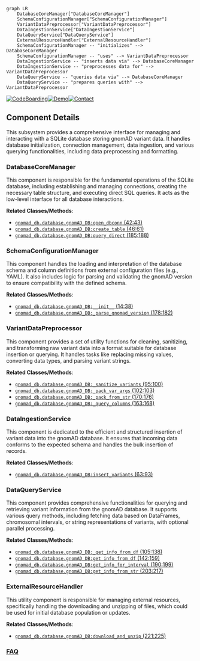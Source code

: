 ```mermaid
graph LR
    DatabaseCoreManager["DatabaseCoreManager"]
    SchemaConfigurationManager["SchemaConfigurationManager"]
    VariantDataPreprocessor["VariantDataPreprocessor"]
    DataIngestionService["DataIngestionService"]
    DataQueryService["DataQueryService"]
    ExternalResourceHandler["ExternalResourceHandler"]
    SchemaConfigurationManager -- "initializes" --> DatabaseCoreManager
    SchemaConfigurationManager -- "uses" --> VariantDataPreprocessor
    DataIngestionService -- "inserts data via" --> DatabaseCoreManager
    DataIngestionService -- "preprocesses data for" --> VariantDataPreprocessor
    DataQueryService -- "queries data via" --> DatabaseCoreManager
    DataQueryService -- "prepares queries with" --> VariantDataPreprocessor
```
[![CodeBoarding](https://img.shields.io/badge/Generated%20by-CodeBoarding-9cf?style=flat-square)](https://github.com/CodeBoarding/CodeBoarding)[![Demo](https://img.shields.io/badge/Try%20our-Demo-blue?style=flat-square)](https://www.codeboarding.org/demo)[![Contact](https://img.shields.io/badge/Contact%20us%20-%20contact@codeboarding.org-lightgrey?style=flat-square)](mailto:contact@codeboarding.org)

## Component Details

This subsystem provides a comprehensive interface for managing and interacting with a SQLite database storing gnomAD variant data. It handles database initialization, connection management, data ingestion, and various querying functionalities, including data preprocessing and formatting.

### DatabaseCoreManager
This component is responsible for the fundamental operations of the SQLite database, including establishing and managing connections, creating the necessary table structure, and executing direct SQL queries. It acts as the low-level interface for all database interactions.


**Related Classes/Methods**:

- <a href="https://github.com/KalinNonchev/gnomAD_DB/blob/master/gnomad_db/database.py#L42-L43" target="_blank" rel="noopener noreferrer">`gnomad_db.database.gnomAD_DB:open_dbconn` (42:43)</a>
- <a href="https://github.com/KalinNonchev/gnomAD_DB/blob/master/gnomad_db/database.py#L46-L61" target="_blank" rel="noopener noreferrer">`gnomad_db.database.gnomAD_DB:create_table` (46:61)</a>
- <a href="https://github.com/KalinNonchev/gnomAD_DB/blob/master/gnomad_db/database.py#L185-L188" target="_blank" rel="noopener noreferrer">`gnomad_db.database.gnomAD_DB:query_direct` (185:188)</a>


### SchemaConfigurationManager
This component handles the loading and interpretation of the database schema and column definitions from external configuration files (e.g., YAML). It also includes logic for parsing and validating the gnomAD version to ensure compatibility with the defined schema.


**Related Classes/Methods**:

- <a href="https://github.com/KalinNonchev/gnomAD_DB/blob/master/gnomad_db/database.py#L14-L38" target="_blank" rel="noopener noreferrer">`gnomad_db.database.gnomAD_DB:__init__` (14:38)</a>
- <a href="https://github.com/KalinNonchev/gnomAD_DB/blob/master/gnomad_db/database.py#L178-L182" target="_blank" rel="noopener noreferrer">`gnomad_db.database.gnomAD_DB:_parse_gnomad_version` (178:182)</a>


### VariantDataPreprocessor
This component provides a set of utility functions for cleaning, sanitizing, and transforming raw variant data into a format suitable for database insertion or querying. It handles tasks like replacing missing values, converting data types, and parsing variant strings.


**Related Classes/Methods**:

- <a href="https://github.com/KalinNonchev/gnomAD_DB/blob/master/gnomad_db/database.py#L95-L100" target="_blank" rel="noopener noreferrer">`gnomad_db.database.gnomAD_DB:_sanitize_variants` (95:100)</a>
- <a href="https://github.com/KalinNonchev/gnomAD_DB/blob/master/gnomad_db/database.py#L102-L103" target="_blank" rel="noopener noreferrer">`gnomad_db.database.gnomAD_DB:_pack_var_args` (102:103)</a>
- <a href="https://github.com/KalinNonchev/gnomAD_DB/blob/master/gnomad_db/database.py#L170-L176" target="_blank" rel="noopener noreferrer">`gnomad_db.database.gnomAD_DB:_pack_from_str` (170:176)</a>
- <a href="https://github.com/KalinNonchev/gnomAD_DB/blob/master/gnomad_db/database.py#L163-L168" target="_blank" rel="noopener noreferrer">`gnomad_db.database.gnomAD_DB:_query_columns` (163:168)</a>


### DataIngestionService
This component is dedicated to the efficient and structured insertion of variant data into the gnomAD database. It ensures that incoming data conforms to the expected schema and handles the bulk insertion of records.


**Related Classes/Methods**:

- <a href="https://github.com/KalinNonchev/gnomAD_DB/blob/master/gnomad_db/database.py#L63-L93" target="_blank" rel="noopener noreferrer">`gnomad_db.database.gnomAD_DB:insert_variants` (63:93)</a>


### DataQueryService
This component provides comprehensive functionalities for querying and retrieving variant information from the gnomAD database. It supports various query methods, including fetching data based on DataFrames, chromosomal intervals, or string representations of variants, with optional parallel processing.


**Related Classes/Methods**:

- <a href="https://github.com/KalinNonchev/gnomAD_DB/blob/master/gnomad_db/database.py#L105-L138" target="_blank" rel="noopener noreferrer">`gnomad_db.database.gnomAD_DB:_get_info_from_df` (105:138)</a>
- <a href="https://github.com/KalinNonchev/gnomAD_DB/blob/master/gnomad_db/database.py#L142-L159" target="_blank" rel="noopener noreferrer">`gnomad_db.database.gnomAD_DB:get_info_from_df` (142:159)</a>
- <a href="https://github.com/KalinNonchev/gnomAD_DB/blob/master/gnomad_db/database.py#L190-L199" target="_blank" rel="noopener noreferrer">`gnomad_db.database.gnomAD_DB:get_info_for_interval` (190:199)</a>
- <a href="https://github.com/KalinNonchev/gnomAD_DB/blob/master/gnomad_db/database.py#L203-L217" target="_blank" rel="noopener noreferrer">`gnomad_db.database.gnomAD_DB:get_info_from_str` (203:217)</a>


### ExternalResourceHandler
This utility component is responsible for managing external resources, specifically handling the downloading and unzipping of files, which could be used for initial database population or updates.


**Related Classes/Methods**:

- <a href="https://github.com/KalinNonchev/gnomAD_DB/blob/master/gnomad_db/database.py#L221-L225" target="_blank" rel="noopener noreferrer">`gnomad_db.database.gnomAD_DB:download_and_unzip` (221:225)</a>




### [FAQ](https://github.com/CodeBoarding/GeneratedOnBoardings/tree/main?tab=readme-ov-file#faq)
